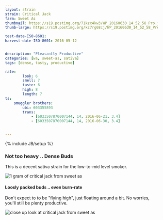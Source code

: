 ```yaml
---
layout: strain
strain: Critical Jack
farm: Sweet As
thumbnail: https://s19.postimg.org/71kzx4kw3/WP_20160630_14_52_58_Pro.jpg
thumb-large: https://s19.postimg.org/kz7rg68cj/WP_20160630_14_52_58_Pro.jpg

test-date-ISO-8601: 
harvest-date-ISO-8601: 2016-05-12


description: "Pleasantly Productive"
categories: [wa, sweet-as, sativa]
tags: [dense, tasty, productive]

rate:
        look: 6
        smell: 7
        taste: 6
        high: 8
        length: 7
ts: 
    smuggler brothers:
        ubi: 603355893
        trans: 
            - [6033507870007144, 14, 2016-06-21, 3.4]
            - [6033507870007144, 14, 2016-06-30, 3.4]
                

---
```

{% include JB/setup %}

### Not too heavy .. Dense Buds

This is a decent sativa strain for the low-to-mid level smoker.

![1 gram of critical jack from sweet as](https://s19.postimg.org/wzt7gwfr7/WP_20160630_14_55_22_Pro.jpg)

#### Loosly packed buds .. even burn-rate

Don't expect to to be "flying high", just floating around a bit. 
No worries, you'll still be plenty productive. 

![close up look at critical jack from sweet as](https://s19.postimg.org/8hwif9nsz/WP_20160630_14_56_49_Pro.jpg)
